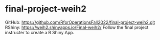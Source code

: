 # final-project-weih2
GitHub: https://github.com/RforOperationsFall2022/final-project-weih2.git
RShiny:  https://weih2.shinyapps.io/Final-weih2/
Follow the final project instructer to create a R Shiny App.
